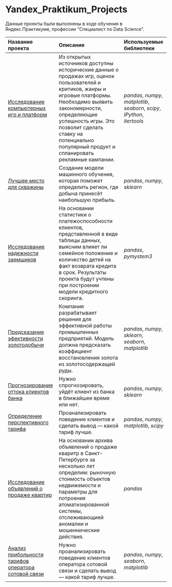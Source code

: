 # Yandex_Praktikum_Projects

Данные проекты были выполнены в ходе обучения в Яндекс.Практикуме, профессии "Специалист по Data Science".

| Название проекта | Описание | Используемые библиотеки | 
| :---------------------- | :---------------------- | :---------------------- |
| [Исследование компьютерных игр и платформ](platforms_and_games_research) | Из открытых источников доступны исторические данные о продажах игр, оценок пользователей и критиков, жанры и игровые платформы. Необходимо выявить закономерности, определяющие успешность игры. Это позволит сделать ставку на потенциально популярный продукт и спланировать рекламные кампании.| *pandas*, *numpy*, *matplotlib*, *seaborn*, *scipy*, *IPython*, *itertools* | 
| [Лучшее место для скважины](best_oil_well) | Создание модели машинного обучения, которая поможет определить регион, где добыча принесёт наибольшую прибыль. | *pandas*, *numpy*, *sklearn* |
| [Исследование надежности заемщиков](reliability-of-borowers-research) | На основании статистики о платежоспособности клиентов, представленной в виде таблицы данных, выясним влияет ли семейное положение и количество детей на факт возврата кредита в срок. Результаты проекта будут учтены при построении модели кредитного скоринга. | *pandas*, *pymystem3* |
| [Предсказание эфективности золотодобычи](gold_mining_prediction) | Компания разрабатывает решения для эффективной работы промышленных предприятий. Модель должна предсказать коэффициент восстановления золота из золотосодержащей руды.| *pandas*, *numpy*, *sklearn*, *seaborn*, *matplotlib* |
| [Прогнозирование оттока клиентов банка](predicting_the_client's_leaving_bank) | Нужно спрогнозировать, уйдёт клиент из банка в ближайшее время или нет.| *pandas*, *numpy*, *sklearn* |
| [Определение перспективного тарифа](tariff_mobile_recommendation) | Проанализировать поведение клиентов и сделать вывод — какой тариф лучше. | *pandas*, *numpy*, *matplotlib*, *scipy* |
| [Исследование объявлений о продаже квартир](Research_of_advertisements_for_the_sale_of_apartments) |На основании архива объявлений о продаже кваритр в Санкт-Петербурге за несколько лет определим: рыночную стоимость объектов недвижемости и параметры для потроения атоматизированной системы, отслеживающией аномалии и мошеннические действия.| *pandas* |
| [Анализ прибольности тарифов оператора сотовой связи](telecom_best_tariff) | Нужно проанализировать поведение клиентов оператора сотовой связи и сделать вывод — какой тариф лучше.| *pandas*, *numpy*, *seaborn*, *matplotlib* |
